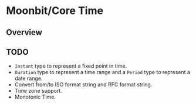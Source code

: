 # Moonbit/Core Time

## Overview

## TODO

- `Instant` type to represent a fixed point in time.
- `Duration` type to represent a time range and a `Period` type to represent a date range.
- Convert from/to ISO format string and RFC format string.
- Time zone support.
- Monotonic Time.
